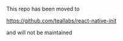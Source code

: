 This repo has been moved to 

https://github.com/teallabs/react-native-init

and will not be maintained